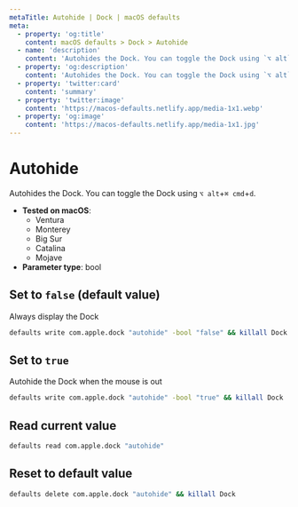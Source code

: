 ```yaml
---
metaTitle: Autohide | Dock | macOS defaults
meta:
  - property: 'og:title'
    content: macOS defaults > Dock > Autohide
  - name: 'description'
    content: 'Autohides the Dock. You can toggle the Dock using `⌥ alt`+`⌘ cmd`+`d`.'
  - property: 'og:description'
    content: 'Autohides the Dock. You can toggle the Dock using `⌥ alt`+`⌘ cmd`+`d`.'
  - property: 'twitter:card'
    content: 'summary'
  - property: 'twitter:image'
    content: 'https://macos-defaults.netlify.app/media-1x1.webp'
  - property: 'og:image'
    content: 'https://macos-defaults.netlify.app/media-1x1.jpg'
---
```


# Autohide

Autohides the Dock. You can toggle the Dock using `⌥ alt`+`⌘ cmd`+`d`.

<!-- break lists -->

- **Tested on macOS**:
  - Ventura
  - Monterey
  - Big Sur
  - Catalina
  - Mojave
- **Parameter type**: bool

## Set to `false` (default value)

Always display the Dock

```bash
defaults write com.apple.dock "autohide" -bool "false" && killall Dock
```

## Set to `true`

Autohide the Dock when the mouse is out

```bash
defaults write com.apple.dock "autohide" -bool "true" && killall Dock
```

## Read current value

```bash
defaults read com.apple.dock "autohide"
```

## Reset to default value

```bash
defaults delete com.apple.dock "autohide" && killall Dock
```
